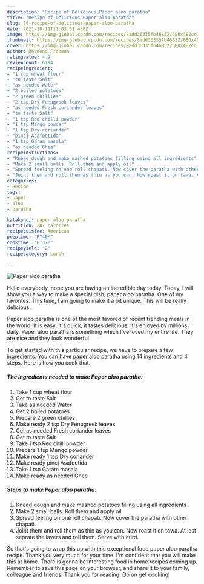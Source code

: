 ```yaml
---
description: "Recipe of Delicious Paper aloo paratha"
title: "Recipe of Delicious Paper aloo paratha"
slug: 76-recipe-of-delicious-paper-aloo-paratha
date: 2021-10-11T11:03:31.488Z
image: https://img-global.cpcdn.com/recipes/8add36335fb46852/680x482cq70/paper-aloo-paratha-recipe-main-photo.jpg
thumbnail: https://img-global.cpcdn.com/recipes/8add36335fb46852/680x482cq70/paper-aloo-paratha-recipe-main-photo.jpg
cover: https://img-global.cpcdn.com/recipes/8add36335fb46852/680x482cq70/paper-aloo-paratha-recipe-main-photo.jpg
author: Raymond Freeman
ratingvalue: 4.9
reviewcount: 6194
recipeingredient:
- "1 cup wheat flour"
- "to taste Salt"
- "as needed Water"
- "2 boiled potatoes"
- "2 green chillies"
- "2 tsp Dry Fenugreek leaves"
- "as needed Fresh coriander leaves"
- "to taste Salt"
- "1 tsp Red chilli powder"
- "1 tsp Mango powder"
- "1 tsp Dry coriander"
- "pincj Asafoetida"
- "1 tsp Garam masala"
- "as needed Ghee"
recipeinstructions:
- "Knead dough and make mashed potatoes filling using all ingredients"
- "Make 2 small balls. Roll them and apply oil"
- "Spread feeling on one roll chapati. Now cover the paratha with other chapati."
- "Joint them and roll them as thin as you can. Now roast it on tawa. At last seprate the layers and roll them. Serve with curd."
categories:
- Recipe
tags:
- paper
- aloo
- paratha

katakunci: paper aloo paratha 
nutrition: 287 calories
recipecuisine: American
preptime: "PT40M"
cooktime: "PT37M"
recipeyield: "2"
recipecategory: Lunch

---
```



![Paper aloo paratha](https://img-global.cpcdn.com/recipes/8add36335fb46852/680x482cq70/paper-aloo-paratha-recipe-main-photo.jpg)

Hello everybody, hope you are having an incredible day today. Today, I will show you a way to make a special dish, paper aloo paratha. One of my favorites. This time, I am going to make it a bit unique. This will be really delicious.

Paper aloo paratha is one of the most favored of recent trending meals in the world. It is easy, it's quick, it tastes delicious. It's enjoyed by millions daily. Paper aloo paratha is something which I've loved my entire life. They are nice and they look wonderful.




To get started with this particular recipe, we have to prepare a few ingredients. You can have paper aloo paratha using 14 ingredients and 4 steps. Here is how you cook that.

<!--inarticleads1-->

##### The ingredients needed to make Paper aloo paratha:

1. Take 1 cup wheat flour
1. Get to taste Salt
1. Take as needed Water
1. Get 2 boiled potatoes
1. Prepare 2 green chillies
1. Make ready 2 tsp Dry Fenugreek leaves
1. Get as needed Fresh coriander leaves
1. Get to taste Salt
1. Take 1 tsp Red chilli powder
1. Prepare 1 tsp Mango powder
1. Make ready 1 tsp Dry coriander
1. Make ready pincj Asafoetida
1. Take 1 tsp Garam masala
1. Make ready as needed Ghee




<!--inarticleads2-->

##### Steps to make Paper aloo paratha:

1. Knead dough and make mashed potatoes filling using all ingredients
1. Make 2 small balls. Roll them and apply oil
1. Spread feeling on one roll chapati. Now cover the paratha with other chapati.
1. Joint them and roll them as thin as you can. Now roast it on tawa. At last seprate the layers and roll them. Serve with curd.




So that's going to wrap this up with this exceptional food paper aloo paratha recipe. Thank you very much for your time. I'm confident that you will make this at home. There is gonna be interesting food in home recipes coming up. Remember to save this page on your browser, and share it to your family, colleague and friends. Thank you for reading. Go on get cooking!
